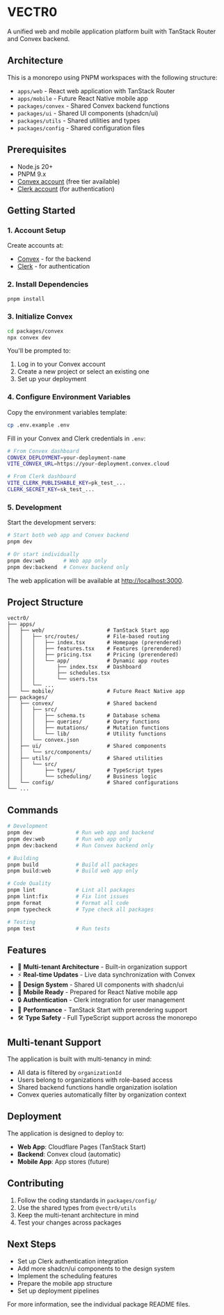 # VECTR0

A unified web and mobile application platform built with TanStack Router and Convex backend.

## Architecture

This is a monorepo using PNPM workspaces with the following structure:

- `apps/web` - React web application with TanStack Router
- `apps/mobile` - Future React Native mobile app
- `packages/convex` - Shared Convex backend functions
- `packages/ui` - Shared UI components (shadcn/ui)
- `packages/utils` - Shared utilities and types
- `packages/config` - Shared configuration files

## Prerequisites

- Node.js 20+
- PNPM 9.x
- [Convex account](https://convex.dev) (free tier available)
- [Clerk account](https://clerk.com) (for authentication)

## Getting Started

### 1. Account Setup

Create accounts at:
- [Convex](https://convex.dev) - for the backend
- [Clerk](https://clerk.com) - for authentication

### 2. Install Dependencies

```bash
pnpm install
```

### 3. Initialize Convex

```bash
cd packages/convex
npx convex dev
```

You'll be prompted to:
1. Log in to your Convex account
2. Create a new project or select an existing one
3. Set up your deployment

### 4. Configure Environment Variables

Copy the environment variables template:

```bash
cp .env.example .env
```

Fill in your Convex and Clerk credentials in `.env`:

```bash
# From Convex dashboard
CONVEX_DEPLOYMENT=your-deployment-name
VITE_CONVEX_URL=https://your-deployment.convex.cloud

# From Clerk dashboard  
VITE_CLERK_PUBLISHABLE_KEY=pk_test_...
CLERK_SECRET_KEY=sk_test_...
```

### 5. Development

Start the development servers:

```bash
# Start both web app and Convex backend
pnpm dev

# Or start individually
pnpm dev:web      # Web app only
pnpm dev:backend  # Convex backend only
```

The web application will be available at [http://localhost:3000](http://localhost:3000).

## Project Structure

```
vectr0/
├── apps/
│   ├── web/                    # TanStack Start app
│   │   ├── src/routes/         # File-based routing
│   │   │   ├── index.tsx       # Homepage (prerendered)
│   │   │   ├── features.tsx    # Features (prerendered)  
│   │   │   ├── pricing.tsx     # Pricing (prerendered)
│   │   │   └── app/            # Dynamic app routes
│   │   │       ├── index.tsx   # Dashboard
│   │   │       ├── schedules.tsx
│   │   │       └── users.tsx
│   │   └── ...
│   └── mobile/                 # Future React Native app
├── packages/
│   ├── convex/                 # Shared backend
│   │   ├── src/
│   │   │   ├── schema.ts       # Database schema
│   │   │   ├── queries/        # Query functions
│   │   │   ├── mutations/      # Mutation functions
│   │   │   └── lib/            # Utility functions
│   │   └── convex.json
│   ├── ui/                     # Shared components
│   │   └── src/components/
│   ├── utils/                  # Shared utilities
│   │   └── src/
│   │       ├── types/          # TypeScript types
│   │       └── scheduling/     # Business logic
│   └── config/                 # Shared configurations
└── ...
```

## Commands

```bash
# Development
pnpm dev              # Run web app and backend
pnpm dev:web          # Run web app only  
pnpm dev:backend      # Run Convex backend only

# Building
pnpm build            # Build all packages
pnpm build:web        # Build web app only

# Code Quality  
pnpm lint             # Lint all packages
pnpm lint:fix         # Fix lint issues
pnpm format           # Format all code
pnpm typecheck        # Type check all packages

# Testing
pnpm test             # Run tests
```

## Features

- 🏢 **Multi-tenant Architecture** - Built-in organization support
- ⚡ **Real-time Updates** - Live data synchronization with Convex
- 🎨 **Design System** - Shared UI components with shadcn/ui
- 📱 **Mobile Ready** - Prepared for React Native mobile app
- 🔒 **Authentication** - Clerk integration for user management
- 🚀 **Performance** - TanStack Start with prerendering support
- 🛠 **Type Safety** - Full TypeScript support across the monorepo

## Multi-tenant Support

The application is built with multi-tenancy in mind:

- All data is filtered by `organizationId`
- Users belong to organizations with role-based access
- Shared backend functions handle organization isolation
- Convex queries automatically filter by organization context

## Deployment

The application is designed to deploy to:

- **Web App**: Cloudflare Pages (TanStack Start)
- **Backend**: Convex cloud (automatic)
- **Mobile App**: App stores (future)

## Contributing

1. Follow the coding standards in `packages/config/`
2. Use the shared types from `@vectr0/utils`
3. Keep the multi-tenant architecture in mind
4. Test your changes across packages

## Next Steps

- Set up Clerk authentication integration
- Add more shadcn/ui components to the design system  
- Implement the scheduling features
- Prepare the mobile app structure
- Set up deployment pipelines

For more information, see the individual package README files.